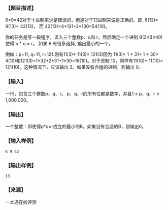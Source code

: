 ### 【题目描述】

6\*9=42对于十进制来说是错误的，但是对于13进制来说是正确的。即, 6(13)\* 9(13)\= 42(13)， 而 42(13)\=4\*131+2\*130\=54(10)。

你的任务是写一段程序，读入三个整数p、q和 r，然后确定一个进制 B(2≤B≤40) 使得 p \* q = r。 如果 B 有很多选择, 输出最小的一个。

例如：p=11, q=11, r=121.则有11(3)\* 11(3)\= 121(3)因为 11(3)\= 1 \* 31\+ 1 \* 30\= 4(10)和121(3)\=1\*32+2\*31+1\*30\=16(10)。对于进制 10，同样有11(10)\* 11(10)\= 121(10)。这种情况下，应该输出 3。如果没有合适的进制，则输出 0。

### 【输入】

一行，包含三个整数p、q、r。 p、q、r的所有位都是数字，并且1 ≤ p、q、r ≤ 1,000,000。

### 【输出】

一个整数：即使得p\*q=r成立的最小的B。如果没有合适的B，则输出0。

### 【输入样例】

```
6 9 42
```

### 【输出样例】

```
13
```


 ### 【来源】

 一本通在线评测 
